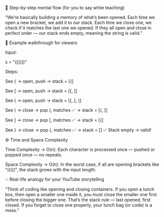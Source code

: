 🎯 Step-by-step mental flow (for you to say while teaching)

“We’re basically building a memory of what’s been opened.
Each time we open a new bracket, we add it to our stack.
Each time we close one, we check if it matches the last one we opened.
If they all open and close in perfect order — our stack ends empty, meaning the string is valid.”

🧠 Example walkthrough for viewers

Input:

s = "{[()]}"


Steps:

See { → open, push → stack = [{]

See [ → open, push → stack = [{, []

See ( → open, push → stack = [{, [, (]

See ) → close → pop (, matches ✅ → stack = [{, []

See ] → close → pop [, matches ✅ → stack = [{]

See } → close → pop {, matches ✅ → stack = []
✅ Stack empty → valid!

⚙️ Time and Space Complexity

Time Complexity → O(n):
Each character is processed once — pushed or popped once — no repeats.

Space Complexity → O(n):
In the worst case, if all are opening brackets like "(((((", the stack grows with the input length.

💡 Real-life analogy for your YouTube storytelling

“Think of coding like opening and closing containers.
If you open a lunch box, then open a smaller one inside it, you must close the smaller one first before closing the bigger one.
That’s the stack rule — last opened, first closed.
If you forget to close one properly, your lunch bag (or code) is a mess.”